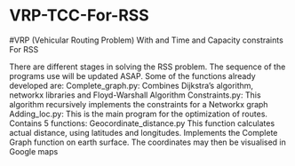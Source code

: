 # VRP-TCC-For-RSS
#VRP (Vehicular Routing Problem) With and Time and Capacity constraints For RSS

There are different stages in solving the RSS problem.
The sequence of the programs use will be updated ASAP. Some of the functions already developed are: 
Complete_graph.py:
Combines Dijkstra’s algorithm, networkx libraries and Floyd-Warshall Algorithm
Constraints.py:
This algorithm recursively implements the constraints for a Networkx graph
Adding_loc.py:
This is the main program for the optimization of routes.
Contains 5 functions:
Geocordinate_distance.py
This function calculates actual distance, using latitudes and longitudes.
Implements the Complete Graph function on earth surface. The coordinates may then be visualised in Google maps
